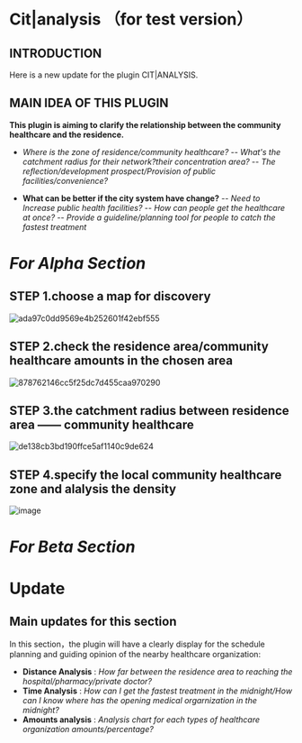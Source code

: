 # Cit|analysis （for test version）

## INTRODUCTION

Here is a new update for the plugin CIT|ANALYSIS.

## MAIN IDEA OF THIS PLUGIN
**This plugin is aiming to clarify the relationship between the community healthcare and the residence.**
- *Where is the zone of residence/community healthcare?*
-- *What's the catchment radius for their network?their concentration area?*
-- *The reflection/development prospect/Provision of public facilities/convenience?*

- **What can be better if the city system have change?**
-- *Need to Increase public health facilities?*
-- *How can people get the healthcare at once?*
-- *Provide a guideline/planning tool for people to catch the fastest treatment*

# *For Alpha Section*
## STEP 1.choose a map for discovery
![ada97c0dd9569e4b252601f42ebf555](https://user-images.githubusercontent.com/88995973/134773720-30ef3841-35c8-4688-bb44-bc16fd270560.png)


## STEP 2.check the residence area/community healthcare amounts in the chosen area
![878762146cc5f25dc7d455caa970290](https://user-images.githubusercontent.com/88995973/134773723-d23adfb2-a2be-4ed0-92bb-0bada2cf0008.png)


## STEP 3.the catchment radius between residence area —— community healthcare
![de138cb3bd190ffce5af1140c9de624](https://user-images.githubusercontent.com/88995973/134773724-7f1b0c0d-b6dd-4c78-87d3-8f491c54868c.png)


## STEP 4.specify the local community healthcare zone and alalysis the density 
![image](https://user-images.githubusercontent.com/88995973/134774381-7d48236b-1050-49e2-974c-20f177a4cf78.png)

# *For Beta Section*
# Update

## Main updates for this section
In this section，the plugin will have a clearly display for the schedule planning and guiding opinion of the nearby healthcare organization:
- **Distance Analysis** : *How far between the residence area to reaching the hospital/pharmacy/private doctor?*
- **Time Analysis** : *How can I get the fastest treatment in the midnight/How can I know where has the opening medical orgarnization in the midnight?*
- **Amounts analysis** : *Analysis chart for each types of healthcare organization amounts/percentage?*



